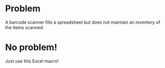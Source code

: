 # Problem
A barcode scanner fills a spreadsheet but does not maintain an inventory of the items scanned.

# No problem!
Just use this Excel macro!
